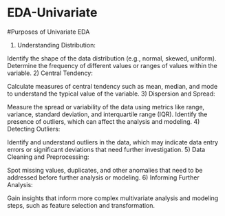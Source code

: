 # EDA-Univariate
#Purposes of Univariate EDA
1) Understanding Distribution:

Identify the shape of the data distribution (e.g., normal, skewed, uniform).
Determine the frequency of different values or ranges of values within the variable.
2) Central Tendency:

Calculate measures of central tendency such as mean, median, and mode to understand the typical value of the variable.
3) Dispersion and Spread:

Measure the spread or variability of the data using metrics like range, variance, standard deviation, and interquartile range (IQR).
Identify the presence of outliers, which can affect the analysis and modeling.
4) Detecting Outliers:

Identify and understand outliers in the data, which may indicate data entry errors or significant deviations that need further investigation.
5) Data Cleaning and Preprocessing:

Spot missing values, duplicates, and other anomalies that need to be addressed before further analysis or modeling.
6) Informing Further Analysis:

Gain insights that inform more complex multivariate analysis and modeling steps, such as feature selection and transformation.

